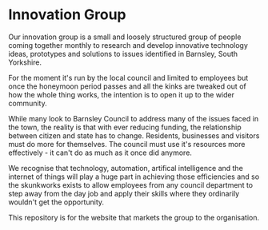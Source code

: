 # Innovation Group

Our innovation group is a small and loosely structured group of people coming together monthly to research and develop innovative technology ideas, prototypes and solutions to issues identified in Barnsley, South Yorkshire.

For the moment it's run by the local council and limited to employees but once the honeymoon period passes and all the kinks are tweaked out of how the whole thing works, the intention is to open it up to the wider community.

While many look to Barnsley Council to address many of the issues faced in the town, the reality is that with ever reducing funding, the relationship between citizen and state has to change. Residents, businesses and visitors must do more for themselves. The council must use it's resources more effectively - it can't do as much as it once did anymore.

We recognise that technology, automation, artifical intelligence and the internet of things will play a huge part in achieving those efficiencies and so the skunkworks exists to allow employees from any council department to step away from the day job and apply their skills where they ordinarily wouldn't get the opportunity.

This repository is for the website that markets the group to the organisation.
